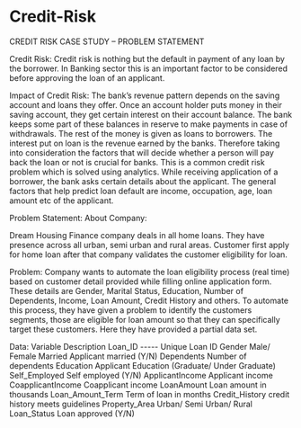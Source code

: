 # Credit-Risk

CREDIT RISK CASE STUDY – PROBLEM STATEMENT

Credit Risk:
Credit risk is nothing but the default in payment of any loan by the borrower. In Banking sector this is an important factor to be considered before approving the loan of an applicant.


Impact of Credit Risk:
The bank’s revenue pattern depends on the saving account and loans they offer. Once an account holder puts money in their saving account, they get certain interest on their account balance. The bank keeps some part of these balances in reserve to make payments in case of withdrawals. The rest of the money is given as loans to borrowers. The interest put on loan is the revenue earned by the banks.
Therefore taking into consideration the factors that will decide whether a person will pay back the loan or not is crucial for banks. This is a common credit risk problem which is solved using analytics.
While receiving application of a borrower, the bank asks certain details about the applicant. The general factors that help predict loan default are income, occupation, age, loan amount etc of the applicant.

Problem Statement:
About Company:

Dream Housing Finance company deals in all home loans. They have presence across all urban, semi urban and rural areas. Customer first apply for home loan after that company validates the customer eligibility for loan.

Problem:
Company wants to automate the loan eligibility process (real time) based on customer detail provided while filling online application form. These details are Gender, Marital Status, Education, Number of Dependents, Income, Loan Amount, Credit History and others. To automate this process, they have given a problem to identify the customers segments, those are eligible for loan amount so that they can specifically target these customers. Here they have provided a partial data set.


Data:
Variable	            Description
Loan_ID	-----         Unique Loan ID
Gender	              Male/ Female
Married	              Applicant married (Y/N)
Dependents	          Number of dependents
Education	            Applicant Education (Graduate/ Under Graduate)
Self_Employed	        Self employed (Y/N)
ApplicantIncome	      Applicant income
CoapplicantIncome	    Coapplicant income
LoanAmount	          Loan amount in thousands
Loan_Amount_Term	    Term of loan in months
Credit_History	      credit history meets guidelines
Property_Area	        Urban/ Semi Urban/ Rural
Loan_Status	          Loan approved (Y/N)
